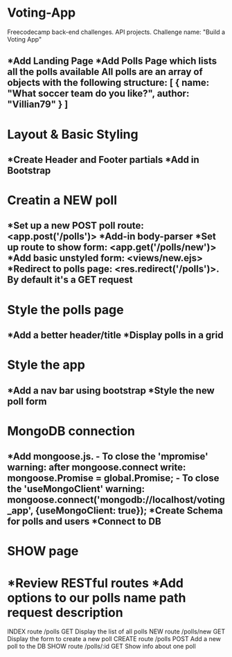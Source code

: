 # Voting-App
Freecodecamp back-end challenges. API projects. Challenge name: "Build a Voting App"

*Add Landing Page
*Add Polls Page which lists all the polls available
All polls are an array of objects with the following structure:
[
  {
      name: "What soccer team do you like?",
      author: "Villian79"
  }
]
----------------------------------------------------------------------------------------

# Layout & Basic Styling
*Create Header and Footer partials
*Add in Bootstrap
----------------------------------------------------------------------------------------

# Creatin a NEW poll
*Set up a new POST poll route: <app.post('/polls')>
*Add-in body-parser
*Set up route to show form: <app.get('/polls/new')>
*Add basic unstyled form: <views/new.ejs>
*Redirect to polls page: <res.redirect('/polls')>. By default it's a GET request
----------------------------------------------------------------------------------------

# Style the polls page
*Add a better header/title
*Display polls in a grid
----------------------------------------------------------------------------------------

# Style the app
*Add a nav bar using bootstrap
*Style the new poll form
----------------------------------------------------------------------------------------

# MongoDB connection
*Add mongoose.js. 
    - To close the 'mpromise' warning: after mongoose.connect write: mongoose.Promise = global.Promise;
    - To close the 'useMongoClient' warning: mongoose.connect('mongodb://localhost/voting_app', {useMongoClient: true});
*Create Schema for polls and users
*Connect to DB
----------------------------------------------------------------------------------------

# SHOW page
*Review RESTful routes
*Add options to our polls
name           path         request    description
============================================================================
INDEX route   /polls          GET      Display the list of all polls
NEW route     /polls/new      GET      Display the form to create a new poll
CREATE route  /polls          POST     Add a new poll to the DB
SHOW route    /polls/:id      GET      Show info about one poll



